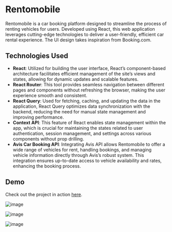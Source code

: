 # Rentomobile

Rentomobile is a car booking platform designed to streamline the process of renting vehicles for users. Developed using React, this web application leverages cutting-edge technologies to deliver a user-friendly, efficient car rental experience. The UI design takes inspiration from Booking.com.

## Technologies Used

- **React**: Utilized for building the user interface, React’s component-based architecture facilitates efficient management of the site’s views and states, allowing for dynamic updates and scalable features.
- **React Router**: This tool provides seamless navigation between different pages and components without refreshing the browser, making the user experience smooth and consistent.
- **React Query**: Used for fetching, caching, and updating the data in the application, React Query optimizes data synchronization with the backend, reducing the need for manual state management and improving performance.
- **Context API**: This feature of React enables state management within the app, which is crucial for maintaining the states related to user authentication, session management, and settings across various components without prop drilling.
- **Avis Car Booking API**: Integrating Avis API allows Rentomobile to offer a wide range of vehicles for rent, handling bookings, and managing vehicle information directly through Avis’s robust system. This integration ensures up-to-date access to vehicle availability and rates, enhancing the booking process.

## Demo

Check out the project in action <a href="https://rentomobile.vercel.app/">here</a>. 
<br>


![image](https://github.com/jishnukm9/rentomobile/assets/99253054/a7d3d538-64d6-42a9-9a7a-cdf6c67eb863)

![image](https://github.com/jishnukm9/rentomobile/assets/99253054/489b5911-3447-4cf0-b4d2-fe3cf8c754f7)

![image](https://github.com/jishnukm9/rentomobile/assets/99253054/fd3f304b-81d6-4345-974f-071e8c7981bd)



